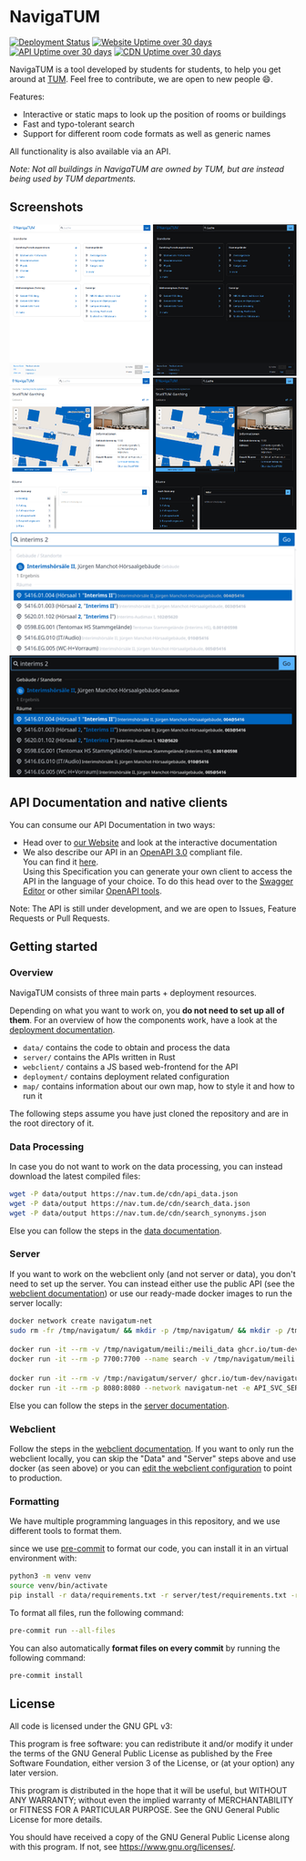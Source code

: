 # NavigaTUM

[![Deployment Status](https://argocd.nav.tum.sexy/api/badge?name=navigatum-prod)](https://argocd.nav.tum.sexy/applications/navigatum-prod)
[![Website Uptime over 30 days](https://nav-monitoring.mm.rbg.tum.de/api/badge/5/uptime/720?label=Website%20Uptime/30&labelSuffix=d)](https://uptime.nav.tum.sexy/status/navigatum)
[![API Uptime over 30 days](https://nav-monitoring.mm.rbg.tum.de/api/badge/2/uptime/720?label=API%20Uptime/30&labelSuffix=d)](https://uptime.nav.tum.sexy/status/navigatum)
[![CDN Uptime over 30 days](https://nav-monitoring.mm.rbg.tum.de/api/badge/1/uptime/720?label=CDN%20Uptime/30&labelSuffix=d)](https://uptime.nav.tum.sexy/status/navigatum)

NavigaTUM is a tool developed by students for students, to help you get around at [TUM](https://tum.de). Feel free to contribute, we are open to new people 😄.

Features:

- Interactive or static maps to look up the position of rooms or buildings
- Fast and typo-tolerant search
- Support for different room code formats as well as generic names

All functionality is also available via an API.

_Note: Not all buildings in NavigaTUM are owned by TUM, but are instead being used by TUM departments._

## Screenshots

<img alt="Screenshot of the main-index of the website" src="./resources/website-screenshots/main-index_light.png#gh-light-mode-only" width="50%"/><img alt="Screenshot of the main-index of the website" src="./resources/website-screenshots/main-index_dark.png#gh-dark-mode-only" width="50%"/><img alt="Screenshot of a building including an internal map" src="./resources/website-screenshots/building-with-internal-map_light.png#gh-light-mode-only" width="50%"/><img alt="Screenshot of a building including an internal map" src="./resources/website-screenshots/building-with-internal-map_dark.png#gh-dark-mode-only" width="50%"/>
<img alt="Screenshot of the search-page" src="./resources/website-screenshots/example-search_light.png#gh-light-mode-only" width="100%"/><img alt="Screenshot of the search-page" src="./resources/website-screenshots/example-search_dark.png#gh-dark-mode-only" width="100%"/>

## API Documentation and native clients

You can consume our API Documentation in two ways:

- Head over to [our Website](https://nav.tum.de/api) and look at the interactive documentation
- We also describe our API in an [OpenAPI 3.0](https://de.wikipedia.org/wiki/OpenAPI) compliant file.  
  You can find it [here](./openapi.yaml).  
  Using this Specification you can generate your own client to access the API in the language of your choice.
  To do this head over to the [Swagger Editor](https://editor.swagger.io/?url=https://raw.githubusercontent.com/TUM-Dev/navigatum/main/openapi.yaml) or other similar [OpenAPI tools](https://openapi.tools/).

Note: The API is still under development, and we are open to Issues, Feature Requests or Pull Requests.

## Getting started

### Overview

NavigaTUM consists of three main parts + deployment resources.

Depending on what you want to work on, you **do not need to set up all of them**.
For an overview of how the components work, have a look at the
[deployment documentation](deployment/README.md).

- `data/` contains the code to obtain and process the data
- `server/` contains the APIs written in Rust
- `webclient/` contains a JS based web-frontend for the API
- `deployment/` contains deployment related configuration
- `map/` contains information about our own map, how to style it and how to run it

The following steps assume you have just cloned the repository and are in the root directory of it.

### Data Processing

In case you do not want to work on the data processing, you can instead
download the latest compiled files:

```bash
wget -P data/output https://nav.tum.de/cdn/api_data.json
wget -P data/output https://nav.tum.de/cdn/search_data.json
wget -P data/output https://nav.tum.de/cdn/search_synonyms.json
```

Else you can follow the steps in the [data documentation](data/README.md).

### Server

If you want to work on the webclient only (and not server or data), you don't need to set up the server. You can instead either use the public API (see the [webclient documentation](webclient/README.md#Testing)) or use our ready-made docker images to run the server locally:

```bash
docker network create navigatum-net
sudo rm -fr /tmp/navigatum/ && mkdir -p /tmp/navigatum/ && mkdir -p /tmp/navigatum/meili/ && mkdir -p /tmp/navigatum/server/

docker run -it --rm -v /tmp/navigatum/meili:/meili_data ghcr.io/tum-dev/navigatum-mieli-search-init:main
docker run -it --rm -p 7700:7700 --name search -v /tmp/navigatum/meili:/meili_data --network navigatum-net getmeili/meilisearch:latest

docker run -it --rm -v /tmp:/navigatum/server/ ghcr.io/tum-dev/navigatum-building-db-init:main
docker run -it --rm -p 8080:8080 --network navigatum-net -e API_SVC_SERVICE_HOST=search ghcr.io/tum-dev/navigatum-main-api:main
```

Else you can follow the steps in the [server documentation](server/README.md).

### Webclient

Follow the steps in the [webclient documentation](webclient/README.md).
If you want to only run the webclient locally, you can skip the "Data" and "Server" steps above and use docker (as seen above) or you can [edit the webclient configuration](webclient/README.md#testing) to point to production.

### Formatting

We have multiple programming languages in this repository, and we use different tools to format them.

since we use [pre-commit](https://pre-commit.com/) to format our code, you can install it in an virtual environment with:

```bash
python3 -m venv venv
source venv/bin/activate
pip install -r data/requirements.txt -r server/test/requirements.txt -r requirements-dev.txt # for mypy the server and data requirements are needed
```

To format all files, run the following command:

```bash
pre-commit run --all-files
```

You can also automatically **format files on every commit** by running the following command:

```bash
pre-commit install
```

## License

All code is licensed under the GNU GPL v3:

This program is free software: you can redistribute it and/or modify
it under the terms of the GNU General Public License as published by
the Free Software Foundation, either version 3 of the License, or
(at your option) any later version.

This program is distributed in the hope that it will be useful,
but WITHOUT ANY WARRANTY; without even the implied warranty of
MERCHANTABILITY or FITNESS FOR A PARTICULAR PURPOSE. See the
GNU General Public License for more details.

You should have received a copy of the GNU General Public License
along with this program. If not, see <https://www.gnu.org/licenses/>.
